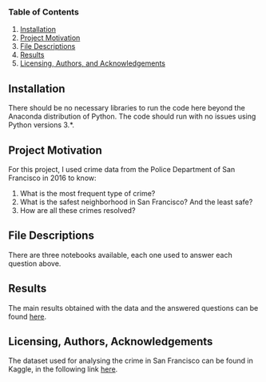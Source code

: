 ### Table of Contents

1. [Installation](#installation)
2. [Project Motivation](#motivation)
3. [File Descriptions](#files)
4. [Results](#results)
5. [Licensing, Authors, and Acknowledgements](#licensing)

## Installation <a name="installation"></a>

There should be no necessary libraries to run the code here beyond the Anaconda distribution of Python.  The code should run with no issues using Python versions 3.*.

## Project Motivation<a name="motivation"></a>

For this project, I used crime data from the Police Department of San Francisco in 2016 to know:

1. What is the most frequent type of crime?
2. What is the safest neighborhood in San Francisco? And the least safe?
2. How are all these crimes resolved?

## File Descriptions <a name="files"></a>

There are three notebooks available, each one used to answer each question above.

## Results<a name="results"></a>

The main results obtained with the data and the answered questions can be found [here](https://medium.com/@albertoserrano/three-insights-from-san-franciscos-crime-to-make-it-a-safer-city-a6e7be5fc4c8).

## Licensing, Authors, Acknowledgements<a name="licensing"></a>

The dataset used for analysing the crime in San Francisco can be found in Kaggle, in the following link [here](https://www.kaggle.com/roshansharma/sanfranciso-crime-dataset).
